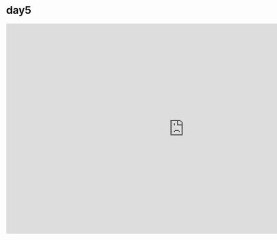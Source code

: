 # day5

<iframe src="https://docs.google.com/presentation/d/e/2PACX-1vRQPuy_5olP8j4p9P2KbDMsO_igLcq2mOWLcCuHNX7YECwDOi7e0WnyA1XM-8E1sDXk9dHxTcGE9E2g/embed?start=false&loop=false&delayms=60000" frameborder="0" width="960" height="569" allowfullscreen="true" mozallowfullscreen="true" webkitallowfullscreen="true"></iframe>
